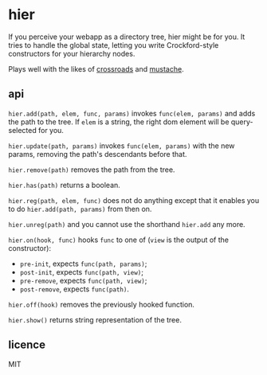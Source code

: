 # hier

If you perceive your webapp as a directory tree, hier might be for you. It tries
to handle the global state, letting you write Crockford-style constructors for
your hierarchy nodes.

Plays well with the likes of
[crossroads](https://github.com/millermedeiros/crossroads.js) and
[mustache](https://github.com/janl/mustache.js).


## api

`hier.add(path, elem, func, params)` invokes `func(elem, params)` and adds the
path to the tree. If `elem` is a string, the right dom element will be
query-selected for you.

`hier.update(path, params)` invokes `func(elem, params)` with the new params,
removing the path's descendants before that.

`hier.remove(path)` removes the path from the tree.

`hier.has(path)` returns a boolean.

`hier.reg(path, elem, func)` does not do anything except that it enables you to
do `hier.add(path, params)` from then on.

`hier.unreg(path)` and you cannot use the shorthand `hier.add` any more.

`hier.on(hook, func)` hooks `func` to one of (`view` is the output of the
constructor):
* `pre-init`, expects `func(path, params)`;
* `post-init`, expects `func(path, view)`;
* `pre-remove`, expects `func(path, view)`;
* `post-remove`, expects `func(path)`.

`hier.off(hook)` removes the previously hooked function.

`hier.show()` returns string representation of the tree.


## licence

MIT
